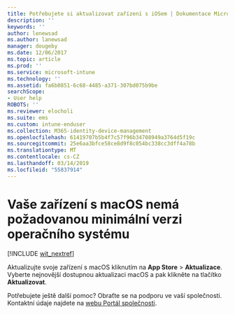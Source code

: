 ```yaml
---
title: Potřebujete si aktualizovat zařízení s iOSem | Dokumentace Microsoftu
description: ''
keywords: ''
author: lenewsad
ms.author: lanewsad
manager: dougeby
ms.date: 12/06/2017
ms.topic: article
ms.prod: ''
ms.service: microsoft-intune
ms.technology: ''
ms.assetid: fa6b0851-6c68-4485-a371-307bd075b9be
searchScope:
- User help
ROBOTS: ''
ms.reviewer: elocholi
ms.suite: ems
ms.custom: intune-enduser
ms.collection: M365-identity-device-management
ms.openlocfilehash: 61419707b5b4f7c57f96b34708949a3764d5f19c
ms.sourcegitcommit: 25e6aa3bfce58ce8d9f8c054bc338cc3dff4a78b
ms.translationtype: MT
ms.contentlocale: cs-CZ
ms.lasthandoff: 03/14/2019
ms.locfileid: "55837914"
---
```

# <a name="your-macos-device-doesnt-have-the-required-minimum-operating-system-version"></a>Vaše zařízení s macOS nemá požadovanou minimální verzi operačního systému

[!INCLUDE [wit_nextref](includes/end-user-os-update-guidance.md)]

Aktualizujte svoje zařízení s macOS kliknutím na **App Store** > **Aktualizace**. Vyberte nejnovější dostupnou aktualizaci macOS a pak klikněte na tlačítko **Aktualizovat**.

Potřebujete ještě další pomoc? Obraťte se na podporu ve vaší společnosti. Kontaktní údaje najdete na [webu Portál společnosti](https://go.microsoft.com/fwlink/?linkid=2010980).
